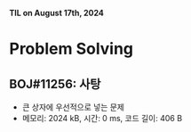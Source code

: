 **TIL on August 17th, 2024**

# Problem Solving
## BOJ#11256: 사탕
* 큰 상자에 우선적으로 넣는 문제
* 메모리: 2024 kB, 시간: 0 ms, 코드 길이: 406 B

